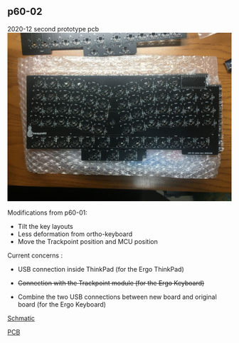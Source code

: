 ## p60-02
2020-12 second prototype pcb
![PCB](pcb_p60_2.jpg)

Modifications from p60-01:
- Tilt the key layouts
- Less deformation from ortho-keyboard
- Move the Trackpoint position and MCU position

Current concerns :
- USB connection inside ThinkPad (for the Ergo ThinkPad)

- ~~Connection with the Trackpoint module (for the Ergo Keyboard)~~
- Combine the two USB connections between new board and original board (for the Ergo Keyboard)

[Schmatic](p60-02_sch.pdf)

[PCB](p60-02_pcb.pdf)